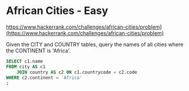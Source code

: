 # African Cities - Easy
https://www.hackerrank.com/challenges/african-cities/problem](https://www.hackerrank.com/challenges/african-cities/problem)

Given the CITY and COUNTRY tables, query the names of all cities where the CONTINENT is 'Africa'.

```sql
SELECT c1.name
FROM city AS c1 
	JOIN country AS c2 ON c1.countrycode = c2.code
WHERE c2.continent = 'Africa'
;
```
